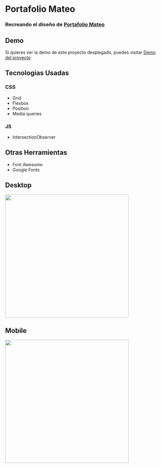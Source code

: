 # Portafolio Mateo
### Recreando el diseño de [Portafolio Mateo](https://leonidasesteban.com/proyectos/portafolio-mateo)

## Demo
Si quieres ver la demo de este proyecto desplegado, puedes visitar [Demo del proyecto](https://azael1412.github.io/portafolio-mateo/)



## Tecnologias Usadas

### CSS
- Grid
- Flexbox
- Position
- Media queries
### JS
- IntersectionObserver

## Otras Herramientas
- Font Awesome
- Google Fonts
  
## Desktop
<img width="400px"  src="https://raw.githubusercontent.com/azael1412/portafolio-mateo/main/img/desktop.png" />


## Mobile

<img width="400px" src="https://raw.githubusercontent.com/azael1412/portafolio-mateo/main/img/mobile.png" />
